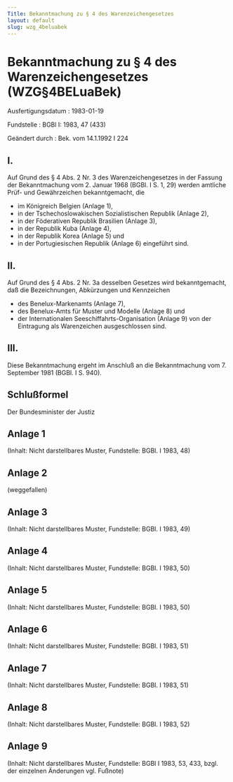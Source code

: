 ```yaml
---
Title: Bekanntmachung zu § 4 des Warenzeichengesetzes
layout: default
slug: wzg_4beluabek
---
```


# Bekanntmachung zu § 4 des Warenzeichengesetzes (WZG§4BELuaBek)

Ausfertigungsdatum
:   1983-01-19

Fundstelle
:   BGBl I: 1983, 47 (433)

Geändert durch
:   Bek. vom 14.1.1992 I 224


## I.

Auf Grund des § 4 Abs. 2 Nr. 3 des Warenzeichengesetzes in der Fassung
der Bekanntmachung vom 2. Januar 1968 (BGBl. I S. 1, 29) werden
amtliche Prüf- und Gewährzeichen bekanntgemacht, die
- im Königreich Belgien (Anlage 1),
- in der Tschechoslowakischen Sozialistischen Republik (Anlage 2),
- in der Föderativen Republik Brasilien (Anlage 3),
- in der Republik Kuba (Anlage 4),
- in der Republik Korea (Anlage 5) und
- in der Portugiesischen Republik (Anlage 6)
eingeführt sind.


## II.

Auf Grund des § 4 Abs. 2 Nr. 3a desselben Gesetzes wird
bekanntgemacht, daß die Bezeichnungen, Abkürzungen und Kennzeichen
- des Benelux-Markenamts (Anlage 7),
- des Benelux-Amts für Muster und Modelle (Anlage 8) und
- der Internationalen Seeschiffahrts-Organisation (Anlage 9)
von der Eintragung als Warenzeichen ausgeschlossen sind.


## III.

Diese Bekanntmachung ergeht im Anschluß an die Bekanntmachung vom 7.
September 1981 (BGBl. I S. 940).


## Schlußformel

Der Bundesminister der Justiz


## Anlage 1

(Inhalt: Nicht darstellbares Muster,
Fundstelle: BGBl. I 1983, 48)


## Anlage 2

(weggefallen)


## Anlage 3

(Inhalt: Nicht darstellbares Muster,
Fundstelle: BGBl. I 1983, 49)


## Anlage 4

(Inhalt: Nicht darstellbares Muster,
Fundstelle: BGBl. I 1983, 50)


## Anlage 5

(Inhalt: Nicht darstellbares Muster,
Fundstelle: BGBl. I 1983, 50)


## Anlage 6

(Inhalt: Nicht darstellbares Muster,
Fundstelle: BGBl. I 1983, 51)


## Anlage 7

(Inhalt: Nicht darstellbares Muster,
Fundstelle: BGBl. I 1983, 51)


## Anlage 8

(Inhalt: Nicht darstellbares Muster,
Fundstelle: BGBl. I 1983, 52)


## Anlage 9

(Inhalt: Nicht darstellbares Muster,
Fundstelle: BGBl I 1983, 53, 433,
bzgl. der einzelnen Änderungen vgl. Fußnote)

